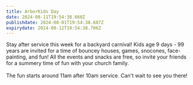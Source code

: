 ```yaml
---
title: ArborKids Day
date: 2024-08-11T19:54:38.660Z
publishdate: 2024-08-01T19:54:38.687Z
expirydate: 2024-08-12T19:54:38.706Z
---
```

S﻿tay after service this week for a backyard carnival! Kids age 9 days - 99 years are invited for a time of bouncey houses, games, snocones, face-painting, and fun! All the events and snacks are free, so invite your friends for a summery time of fun with your church family.\
\
T﻿he fun starts around 11am after 10am service. Can't wait to see you there!